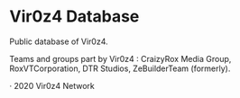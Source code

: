 # Vir0z4 Database
Public database of Vir0z4.

Teams and groups part by Vir0z4 : CraizyRox Media Group, RoxVTCorporation, DTR Studios, ZeBuilderTeam (formerly).

· 2020 Vir0z4 Network
